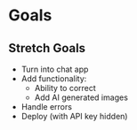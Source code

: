 # Goals

## Stretch Goals

- Turn into chat app
- Add functionality:
  - Ability to correct
  - Add AI generated images
- Handle errors
- Deploy (with API key hidden)
